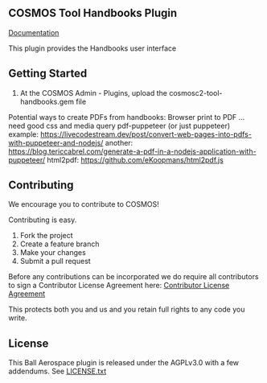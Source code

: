 ## COSMOS Tool Handbooks Plugin

[Documentation](http://cosmosrb.com)

This plugin provides the Handbooks user interface

## Getting Started

1.  At the COSMOS Admin - Plugins, upload the cosmosc2-tool-handbooks.gem file

Potential ways to create PDFs from handbooks:
Browser print to PDF ... need good css and media query
pdf-puppeteer (or just puppeteer)
example: https://livecodestream.dev/post/convert-web-pages-into-pdfs-with-puppeteer-and-nodejs/
another: https://blog.tericcabrel.com/generate-a-pdf-in-a-nodejs-application-with-puppeteer/
html2pdf: https://github.com/eKoopmans/html2pdf.js

## Contributing

We encourage you to contribute to COSMOS!

Contributing is easy.

1. Fork the project
2. Create a feature branch
3. Make your changes
4. Submit a pull request

Before any contributions can be incorporated we do require all contributors to sign a Contributor License Agreement here:
[Contributor License Agreement](https://docs.google.com/forms/d/1ppnHUSXtY1GRTNPIyUaB1OYHbW5Ca67GFMgMRPBG8u0/viewform)

This protects both you and us and you retain full rights to any code you write.

## License

This Ball Aerospace plugin is released under the AGPLv3.0 with a few addendums. See [LICENSE.txt](LICENSE.txt)
